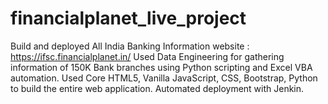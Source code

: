 # financialplanet_live_project
Build and deployed All India Banking Information website : https://ifsc.financialplanet.in/
Used Data Engineering for gathering information of 150K Bank branches using Python scripting and 
Excel VBA automation.
Used Core HTML5, Vanilla JavaScript, CSS, Bootstrap, Python to build the entire web application.
Automated deployment with Jenkin. 

